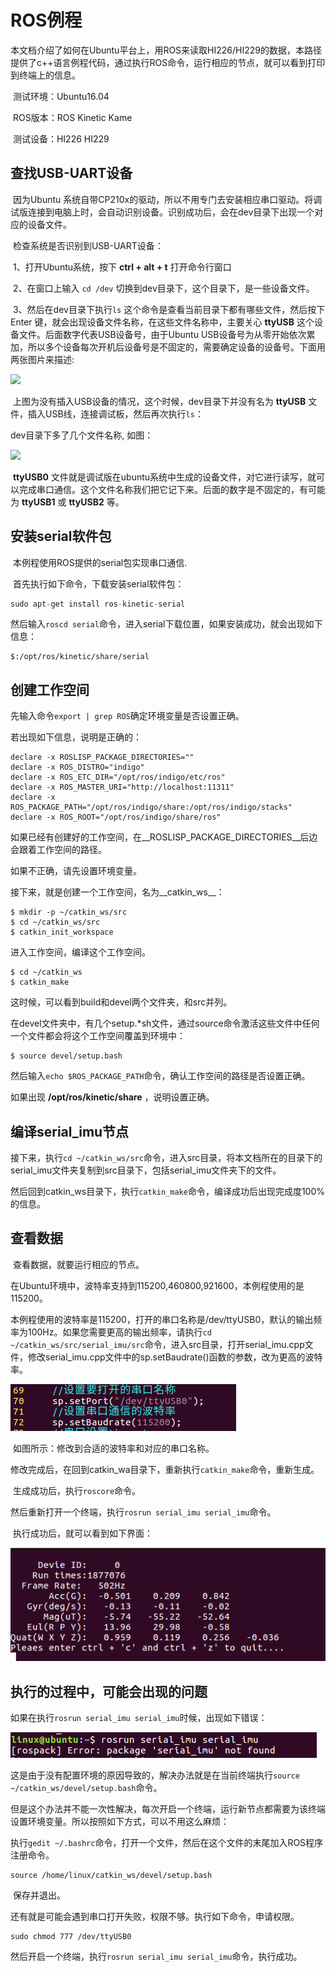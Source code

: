 # ROS例程

​	本文档介绍了如何在Ubuntu平台上，用ROS来读取HI226/HI229的数据，本路径提供了c++语言例程代码，通过执行ROS命令，运行相应的节点，就可以看到打印到终端上的信息。

​	测试环境：Ubuntu16.04   

​	ROS版本：ROS Kinetic Kame

​	测试设备：HI226 HI229

## 查找USB-UART设备

​	因为Ubuntu 系统自带CP210x的驱动，所以不用专门去安装相应串口驱动。将调试版连接到电脑上时，会自动识别设备。识别成功后，会在dev目录下出现一个对应的设备文件。

​	检查系统是否识别到USB-UART设备：

​	1、打开Ubuntu系统，按下 __ctrl + alt + t__ 打开命令行窗口

​	2、在窗口上输入 `cd /dev`  切换到dev目录下，这个目录下，是一些设备文件。

​	3、然后在dev目录下执行`ls` 这个命令是查看当前目录下都有哪些文件，然后按下 Enter 键，就会出现设备文件名称，在这些文件名称中，主要关心 **ttyUSB** 这个设备文件。后面数字代表USB设备号，由于Ubuntu USB设备号为从零开始依次累加，所以多个设备每次开机后设备号是不固定的，需要确定设备的设备号。下面用两张图片来描述:

![](/img/4.png)

​	上图为没有插入USB设备的情况，这个时候，dev目录下并没有名为 __ttyUSB__ 文件，插入USB线，连接调试板，然后再次执行`ls`：

dev目录下多了几个文件名称, 如图：

![](/img/2.jpg)

​	**ttyUSB0** 文件就是调试版在ubuntu系统中生成的设备文件，对它进行读写，就可以完成串口通信。这个文件名称我们把它记下来。后面的数字是不固定的，有可能为 **ttyUSB1**  或 **ttyUSB2** 等。

## 安装serial软件包

​	本例程使用ROS提供的serial包实现串口通信.

​	首先执行如下命令，下载安装serial软件包：

```c
sudo apt-get install ros-kinetic-serial
```

然后输入`roscd serial`命令，进入serial下载位置，如果安装成功，就会出现如下信息：

```shell
$:/opt/ros/kinetic/share/serial
```

## 创建工作空间

先输入命令`export | grep ROS`确定环境变量是否设置正确。

若出现如下信息，说明是正确的：

```shell
declare -x ROSLISP_PACKAGE_DIRECTORIES=""
declare -x ROS_DISTRO="indigo"
declare -x ROS_ETC_DIR="/opt/ros/indigo/etc/ros"
declare -x ROS_MASTER_URI="http://localhost:11311"
declare -x ROS_PACKAGE_PATH="/opt/ros/indigo/share:/opt/ros/indigo/stacks"
declare -x ROS_ROOT="/opt/ros/indigo/share/ros"
```

如果已经有创建好的工作空间，在__ROSLISP_PACKAGE_DIRECTORIES__后边会跟着工作空间的路径。

如果不正确，请先设置环境变量。

接下来，就是创建一个工作空间，名为__catkin_ws__：

```shell
$ mkdir -p ~/catkin_ws/src
$ cd ~/catkin_ws/src
$ catkin_init_workspace
```

进入工作空间，编译这个工作空间。

```shell
$ cd ~/catkin_ws
$ catkin_make
```

这时候，可以看到build和devel两个文件夹，和src并列。

在devel文件夹中，有几个setup.*sh文件，通过source命令激活这些文件中任何一个文件都会将这个工作空间覆盖到环境中：

```shell
$ source devel/setup.bash
```

然后输入`echo $ROS_PACKAGE_PATH`命令，确认工作空间的路径是否设置正确。

如果出现  __/opt/ros/kinetic/share__  ，说明设置正确。

## 编译serial_imu节点

​	接下来，执行`cd ~/catkin_ws/src`命令，进入src目录，将本文档所在的目录下的serial_imu文件夹复制到src目录下，包括serial_imu文件夹下的文件。

​	然后回到catkin_ws目录下，执行`catkin_make`命令，编译成功后出现完成度100%的信息。

## 查看数据

​	查看数据，就要运行相应的节点。

​	在Ubuntu环境中，波特率支持到115200,460800,921600，本例程使用的是115200。

​	本例程使用的波特率是115200，打开的串口名称是/dev/ttyUSB0，默认的输出频率为100Hz。如果您需要更高的输出频率，请执行`cd ~/catkin_ws/src/serial_imu/src`命令，进入src目录，打开serial_imu.cpp文件，修改serial_imu.cpp文件中的sp.setBaudrate()函数的参数，改为更高的波特率。	

![](.\img\1.png)

​	如图所示：修改到合适的波特率和对应的串口名称。

​	修改完成后，在回到catkin_wa目录下，重新执行`catkin_make`命令，重新生成。

​	生成成功后，执行`roscore`命令。

​	然后重新打开一个终端，执行`rosrun serial_imu serial_imu`命令。

​	执行成功后，就可以看到如下界面：

![](./img/2.png)

## 执行的过程中，可能会出现的问题

​	如果在执行`rosrun serial_imu serial_imu`时候，出现如下错误：

![](./img/3.png)

​	这是由于没有配置环境的原因导致的，解决办法就是在当前终端执行`source ~/catkin_ws/devel/setup.bash`命令。

​	但是这个办法并不能一次性解决，每次开启一个终端，运行新节点都需要为该终端设置环境变量。所以按照如下方式，可以不用这么麻烦：

​	执行`gedit ~/.bashrc`命令，打开一个文件，然后在这个文件的末尾加入ROS程序注册命令。

```shell
source /home/linux/catkin_ws/devel/setup.bash
```

​	保存并退出。

​	还有就是可能会遇到串口打开失败，权限不够。执行如下命令，申请权限。

```shell
sudo chmod 777 /dev/ttyUSB0
```

​	然后开启一个终端，执行`rosrun serial_imu serial_imu`命令，执行成功。